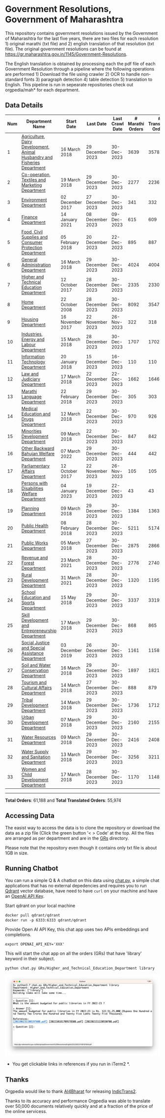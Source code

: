# Government Resolutions, Government of Maharashtra

This repository contains government resolutions issued by the Government of Maharashtra for the last five years, there are two files for each resolution 1) original marathi (txt file) and 2) english translation of that resolution (txt file). The original government resolutions can be found at https://gr.maharashtra.gov.in/1145/Government-Resolutions.


The English translation is obtained by processing each the pdf file of each Government Resolution through a pipeline where the following operations are performed 1) Download the file using crawler 2) OCR to handle non-standard fonts 3) paragraph detection 4) table  detection 5) translation to English. This pipeline is run in sepearate repositories check out orgpedia/mah* for each department.


## Data Details

| Num | Department Name | Start Date | Last Date | Last Crawl Date | # Marathi Orders | # Translated Orders | Starting Order | Last Order |
| --- | --------------- | ---------- | --------- | --------------- | ---------------- | ------------------- | -------------- | ---------- |
| 1 | [Agriculture, Dairy Development, Animal Husbandry and Fisheries Department](GRs/Agriculture,_Dairy_Development,_Animal_Husbandry_and_Fisheries_Department) | 16 March 2018 | 29 December 2023 | 30-Dec-2023 | 3639 | 3578 | [201803161624182101.pdf](https://gr.maharashtra.gov.in/Site/Upload/Government%20Resolutions/English/201803161624182101.pdf) | [202312291257005601.pdf](https://gr.maharashtra.gov.in/Site/Upload/Government%20Resolutions/English/202312291257005601.pdf) |
| 2 | [Co-operation, Textiles and Marketing Department](GRs/Co-operation,_Textiles_and_Marketing_Department) | 19 March 2018 | 29 December 2023 | 30-Dec-2023 | 2277 | 2236 | [201803191257576702.pdf](https://gr.maharashtra.gov.in/Site/Upload/Government%20Resolutions/English/201803191257576702.pdf) | [202312291227250302.pdf](https://gr.maharashtra.gov.in/Site/Upload/Government%20Resolutions/English/202312291227250302.pdf) |
| 3 | [Environment Department](GRs/Environment_Department) | 02 December 2017 | 27 December 2023 | 30-Dec-2023 | 341 | 332 | [201712041147216904.pdf](https://gr.maharashtra.gov.in/Site/Upload/Government%20Resolutions/English/201712041147216904.pdf) | [202312271519304204.pdf](https://gr.maharashtra.gov.in/Site/Upload/Government%20Resolutions/English/202312271519304204.pdf) |
| 4 | [Finance Department](GRs/Finance_Department) | 14 January 2021 | 08 December 2023 | 09-Dec-2023 | 615 | 609 | [202101141237329905.pdf](https://gr.maharashtra.gov.in/Site/Upload/Government%20Resolutions/English/202101141237329905.pdf) | [202312081246357605.pdf](https://gr.maharashtra.gov.in/Site/Upload/Government%20Resolutions/English/202312081246357605.pdf) |
| 5 | [Food, Civil Supplies and Consumer Protection Department](GRs/Food,_Civil_Supplies_and_Consumer_Protection_Department) | 05 February 2018 | 20 December 2023 | 22-Dec-2023 | 895 | 887 | [201802121244545806.pdf](https://gr.maharashtra.gov.in/Site/Upload/Government%20Resolutions/English/201802121244545806.pdf) | [202312201650378506.pdf](https://gr.maharashtra.gov.in/Site/Upload/Government%20Resolutions/English/202312201650378506.pdf) |
| 6 | [General Administration Department](GRs/General_Administration_Department) | 16 March 2018 | 29 December 2023 | 30-Dec-2023 | 4024 | 4004 | [201803161224022707.pdf](https://gr.maharashtra.gov.in/Site/Upload/Government%20Resolutions/English/201803161224022707.pdf) | [202312291817076707.pdf](https://gr.maharashtra.gov.in/Site/Upload/Government%20Resolutions/English/202312291817076707.pdf) |
| 7 | [Higher and Technical Education Department](GRs/Higher_and_Technical_Education_Department) | 12 October 2017 | 28 December 2023 | 30-Dec-2023 | 2335 | 2330 | [201710121514029708.pdf](https://gr.maharashtra.gov.in/Site/Upload/Government%20Resolutions/English/201710121514029708.pdf) | [202312281735565908.pdf](https://gr.maharashtra.gov.in/Site/Upload/Government%20Resolutions/English/202312281735565908.pdf) |
| 8 | [Home Department](GRs/Home_Department) | 22 October 2008 | 28 December 2023 | 30-Dec-2023 | 8092 | 3547 | [20081022.pdf](https://gr.maharashtra.gov.in/Site/Upload/Government%20Resolutions/English/20081022.pdf) | [202312281616317529.pdf](https://gr.maharashtra.gov.in/Site/Upload/Government%20Resolutions/English/202312281616317529.pdf) |
| 9 | [Housing Department](GRs/Housing_Department) | 16 November 2017 | 22 November 2023 | 26-Nov-2023 | 322 | 318 | [201711161447076609.pdf](https://gr.maharashtra.gov.in/Site/Upload/Government%20Resolutions/English/201711161447076609.pdf) | [202311221219205209.pdf](https://gr.maharashtra.gov.in/Site/Upload/Government%20Resolutions/English/202311221219205209.pdf) |
| 10 | [Industries, Energy and Labour Department](GRs/Industries,_Energy_and_Labour_Department) | 15 March 2018 | 28 December 2023 | 30-Dec-2023 | 1707 | 1702 | [201803151204055010.pdf](https://gr.maharashtra.gov.in/Site/Upload/Government%20Resolutions/English/201803151204055010.pdf) | [202312281535398610.pdf](https://gr.maharashtra.gov.in/Site/Upload/Government%20Resolutions/English/202312281535398610.pdf) |
| 11 | [Information Technology Department](GRs/Information_Technology_Department) | 20 January 2018 | 15 December 2023 | 16-Dec-2023 | 110 | 110 | [201801201843024511.pdf](https://gr.maharashtra.gov.in/Site/Upload/Government%20Resolutions/English/201801201843024511.pdf) | [202312151508137711.pdf](https://gr.maharashtra.gov.in/Site/Upload/Government%20Resolutions/English/202312151508137711.pdf) |
| 12 | [Law and Judiciary Department](GRs/Law_and_Judiciary_Department) | 17 March 2018 | 22 December 2023 | 22-Dec-2023 | 1662 | 1646 | [201803171129290212.pdf](https://gr.maharashtra.gov.in/Site/Upload/Government%20Resolutions/English/201803171129290212.pdf) | [202312221712028312.pdf](https://gr.maharashtra.gov.in/Site/Upload/Government%20Resolutions/English/202312221712028312.pdf) |
| 13 | [Marathi Language Department](GRs/Marathi_Language_Department) | 22 February 2018 | 29 December 2023 | 30-Dec-2023 | 305 | 303 | [201802031549154233.pdf](https://gr.maharashtra.gov.in/Site/Upload/Government%20Resolutions/English/201802031549154233.pdf) | [202312291656185833.pdf](https://gr.maharashtra.gov.in/Site/Upload/Government%20Resolutions/English/202312291656185833.pdf) |
| 14 | [Medical Education and Drugs Department](GRs/Medical_Education_and_Drugs_Department) | 12 March 2018 | 22 December 2023 | 30-Dec-2023 | 970 | 926 | [201803121137094813.pdf](https://gr.maharashtra.gov.in/Site/Upload/Government%20Resolutions/English/201803121137094813.pdf) | [202312222010358413.pdf](https://gr.maharashtra.gov.in/Site/Upload/Government%20Resolutions/English/202312222010358413.pdf) |
| 15 | [Minorities Development Department](GRs/Minorities_Development_Department) | 09 March 2018 | 22 December 2023 | 30-Dec-2023 | 847 | 842 | [201803091218355314.pdf](https://gr.maharashtra.gov.in/Site/Upload/Government%20Resolutions/English/201803091218355314.pdf) | [202312221740438214.pdf](https://gr.maharashtra.gov.in/Site/Upload/Government%20Resolutions/English/202312221740438214.pdf) |
| 16 | [Other Backward Bahujan Welfare Department](GRs/Other_Backward_Bahujan_Welfare_Department) | 07 March 2022 | 29 December 2023 | 30-Dec-2023 | 444 | 442 | [202203081752439334.pdf](https://gr.maharashtra.gov.in/Site/Upload/Government%20Resolutions/English/202203081752439334.pdf) | [202312291647214634.pdf](https://gr.maharashtra.gov.in/Site/Upload/Government%20Resolutions/English/202312291647214634.pdf) |
| 17 | [Parliamentary Affairs Department](GRs/Parliamentary_Affairs_Department) | 12 October 2017 | 22 November 2023 | 26-Nov-2023 | 105 | 105 | [201710031642378615.pdf](https://gr.maharashtra.gov.in/Site/Upload/Government%20Resolutions/English/201710031642378615.pdf) | [202311221247565415.pdf](https://gr.maharashtra.gov.in/Site/Upload/Government%20Resolutions/English/202311221247565415.pdf) |
| 18 | [Persons with Disabilities Welfare Department](GRs/Persons_with_Disabilities_Welfare_Department) | 04 January 2023 | 19 December 2023 | 22-Dec-2023 | 43 | 43 | [202301041906309635.pdf](https://gr.maharashtra.gov.in/Site/Upload/Government%20Resolutions/English/202301041906309635.pdf) | [202312191658375135.pdf](https://gr.maharashtra.gov.in/Site/Upload/Government%20Resolutions/English/202312191658375135.pdf) |
| 19 | [Planning Department](GRs/Planning_Department) | 09 March 2018 | 29 December 2023 | 30-Dec-2023 | 1384 | 1363 | [201803091441032716.pdf](https://gr.maharashtra.gov.in/Site/Upload/Government%20Resolutions/English/201803091441032716.pdf) | [202312291707077816.pdf](https://gr.maharashtra.gov.in/Site/Upload/Government%20Resolutions/English/202312291707077816.pdf) |
| 20 | [Public Health Department](GRs/Public_Health_Department) | 08 February 2018 | 28 December 2023 | 30-Dec-2023 | 5211 | 5174 | [201801311722275417.pdf](https://gr.maharashtra.gov.in/Site/Upload/Government%20Resolutions/English/201801311722275417.pdf) | [202312281526197817.pdf](https://gr.maharashtra.gov.in/Site/Upload/Government%20Resolutions/English/202312281526197817.pdf) |
| 21 | [Public Works Department](GRs/Public_Works_Department) | 05 March 2018 | 27 December 2023 | 30-Dec-2023 | 2875 | 2866 | [201803051515468118.pdf](https://gr.maharashtra.gov.in/Site/Upload/Government%20Resolutions/English/201803051515468118.pdf) | [202312281228405518.pdf](https://gr.maharashtra.gov.in/Site/Upload/Government%20Resolutions/English/202312281228405518.pdf) |
| 22 | [Revenue and Forest Department](GRs/Revenue_and_Forest_Department) | 23 March 2021 | 28 December 2023 | 30-Dec-2023 | 2776 | 2740 | [202103231328393119.pdf](https://gr.maharashtra.gov.in/Site/Upload/Government%20Resolutions/English/202103231328393119.pdf) | [202312281828496219.pdf](https://gr.maharashtra.gov.in/Site/Upload/Government%20Resolutions/English/202312281828496219.pdf) |
| 23 | [Rural Development Department](GRs/Rural_Development_Department) | 31 March 2021 | 28 December 2023 | 30-Dec-2023 | 1320 | 1195 | [202103301021181120.pdf](https://gr.maharashtra.gov.in/Site/Upload/Government%20Resolutions/English/202103301021181120.pdf) | [202312281727158220.pdf](https://gr.maharashtra.gov.in/Site/Upload/Government%20Resolutions/English/202312281727158220.pdf) |
| 24 | [School Education and Sports Department](GRs/School_Education_and_Sports_Department) | 15 May 2018 | 29 December 2023 | 30-Dec-2023 | 3337 | 3319 | [201805161114241221.pdf](https://gr.maharashtra.gov.in/Site/Upload/Government%20Resolutions/English/201805161114241221.pdf) | [202312291922251721.pdf](https://gr.maharashtra.gov.in/Site/Upload/Government%20Resolutions/English/202312291922251721.pdf) |
| 25 | [Skill Development and Entrepreneurship Department](GRs/Skill_Development_and_Entrepreneurship_Department) | 17 March 2018 | 29 December 2023 | 30-Dec-2023 | 868 | 865 | [201803171322099003.pdf](https://gr.maharashtra.gov.in/Site/Upload/Government%20Resolutions/English/201803171322099003.pdf) | [202312291701181603.pdf](https://gr.maharashtra.gov.in/Site/Upload/Government%20Resolutions/English/202312291701181603.pdf) |
| 26 | [Social Justice and Special Assistance Department](GRs/Social_Justice_and_Special_Assistance_Department) | 03 December 2019 | 26 December 2023 | 30-Dec-2023 | 1161 | 1158 | [201912051107011622.pdf](https://gr.maharashtra.gov.in/Site/Upload/Government%20Resolutions/English/201912051107011622.pdf) | [202312261741300022.pdf](https://gr.maharashtra.gov.in/Site/Upload/Government%20Resolutions/English/202312261741300022.pdf) |
| 27 | [Soil and Water Conservation Department](GRs/Soil_and_Water_Conservation_Department) | 16 March 2018 | 29 December 2023 | 30-Dec-2023 | 1897 | 1821 | [201803161247582426.pdf](https://gr.maharashtra.gov.in/Site/Upload/Government%20Resolutions/English/201803161247582426.pdf) | [202312291749305026.pdf](https://gr.maharashtra.gov.in/Site/Upload/Government%20Resolutions/English/202312291749305026.pdf) |
| 28 | [Tourism and Cultural Affairs Department](GRs/Tourism_and_Cultural_Affairs_Department) | 14 March 2018 | 27 December 2023 | 30-Dec-2023 | 888 | 879 | [201803131542054523.pdf](https://gr.maharashtra.gov.in/Site/Upload/Government%20Resolutions/English/201803131542054523.pdf) | [202312281238396223.pdf](https://gr.maharashtra.gov.in/Site/Upload/Government%20Resolutions/English/202312281238396223.pdf) |
| 29 | [Tribal Development Department](GRs/Tribal_Development_Department) | 14 March 2018 | 29 December 2023 | 30-Dec-2023 | 1736 | 1712 | [201803091105184924.pdf](https://gr.maharashtra.gov.in/Site/Upload/Government%20Resolutions/English/201803091105184924.pdf) | [202312281515464824.pdf](https://gr.maharashtra.gov.in/Site/Upload/Government%20Resolutions/English/202312281515464824.pdf) |
| 30 | [Urban Development Department](GRs/Urban_Development_Department) | 07 March 2018 | 29 December 2023 | 30-Dec-2023 | 2160 | 2155 | [201803071203178325.pdf](https://gr.maharashtra.gov.in/Site/Upload/Government%20Resolutions/English/201803071203178325.pdf) | [202312291509215725.pdf](https://gr.maharashtra.gov.in/Site/Upload/Government%20Resolutions/English/202312291509215725.pdf) |
| 31 | [Water Resources Department](GRs/Water_Resources_Department) | 09 March 2018 | 29 December 2023 | 30-Dec-2023 | 2416 | 2408 | [201803091034435527.pdf](https://gr.maharashtra.gov.in/Site/Upload/Government%20Resolutions/English/201803091034435527.pdf) | [202312291631556127.pdf](https://gr.maharashtra.gov.in/Site/Upload/Government%20Resolutions/English/202312291631556127.pdf) |
| 32 | [Water Supply and Sanitation Department](GRs/Water_Supply_and_Sanitation_Department) | 13 March 2018 | 29 December 2023 | 30-Dec-2023 | 3256 | 3211 | [201803121414108428.pdf](https://gr.maharashtra.gov.in/Site/Upload/Government%20Resolutions/English/201803121414108428.pdf) | [202312291533553128.pdf](https://gr.maharashtra.gov.in/Site/Upload/Government%20Resolutions/English/202312291533553128.pdf) |
| 33 | [Women and Child Development Department](GRs/Women_and_Child_Development_Department) | 17 March 2018 | 28 December 2023 | 30-Dec-2023 | 1170 | 1148 | [201803171539444330.pdf](https://gr.maharashtra.gov.in/Site/Upload/Government%20Resolutions/English/201803171539444330.pdf) | [202312291458413730.pdf](https://gr.maharashtra.gov.in/Site/Upload/Government%20Resolutions/English/202312291458413730.pdf) |
----------------------------------------------------------------------------------------------------

**Total Orders**: 61,188 and **Total Translated Orders**: 55,974
## Accessing Data

The easist way to access the data is to clone the repository or download the data as a zip file (Click the green button '< > Code' at the top. All the files are arranged as per department and are in the [GRs](GRs) directory.

Please note that the repository even though it contains only txt file is about 1GB in size.

## Running Chatbot

You can run a simple Q & A chatbot on this data using [chat.py](chat.py), a simple chat applications that has no external depedencies and requires you to run [Qdrant](https://qdrant.tech/) vector database, have need to have `curl` on your machine and have an [OpenAI API Key](https://help.openai.com/en/articles/4936850-where-do-i-find-my-secret-api-key).

Start qdrant on your local machine
```shell
docker pull qdrant/qdrant
docker run -p 6333:6333 qdrant/qdrant
```

Provide Open AI API Key, this chat app uses two APIs embeddings and completions.
```shell
export OPENAI_API_KEY='XXX'
```

This will start the chat app on all the orders (GRs) that have 'library' keyword in their subject.

```shell
python chat.py GRs/Higher_and_Technical_Education_Department library
```

![screenshot of running chat.py](screenshot.png)

* You get clickable links in references if you run in iTerm2 *.

## Thanks

Orgpedia would like to thank [AI4Bharat](https://ai4bharat.iitm.ac.in/) for releasing [IndicTrans2](https://github.com/AI4Bharat/IndicTrans2).

Thanks to its accuracy and performance Orgpedia was able to translate over 50,000 documents relatively quickly and at a fraction of the price of the online servicess.











